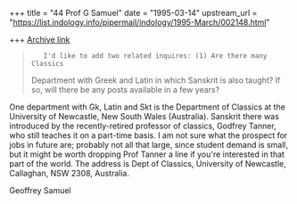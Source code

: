 +++
title = "44 Prof G Samuel"
date = "1995-03-14"
upstream_url = "https://list.indology.info/pipermail/indology/1995-March/002148.html"

+++
[Archive link](https://list.indology.info/pipermail/indology/1995-March/002148.html)

>        I'd like to add two related inquires: (1) Are there many Classics
> Department with Greek and Latin in which Sanskrit is also taught? If so, will
> there be any posts available in a few years?

One department with Gk, Latin and Skt is the Department of Classics at
the University of Newcastle, New South Wales (Australia). Sanskrit there
was introduced by the recently-retired professor of classics, Godfrey
Tanner, who still teaches it on a part-time basis. I am not sure what
the prospect for jobs in future are; probably not all that large, since
student demand is small, but it might be worth dropping Prof Tanner a
line if you're interested in that part of the world. The address is Dept
of Classics, University of Newcastle, Callaghan, NSW 2308, Australia.

Geoffrey Samuel







